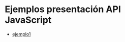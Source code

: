 # Ejemplos presentación **API JavaScript** 



* [ejemplo1](https://jsotopografia.github.io/test/4-PopUps.html)
